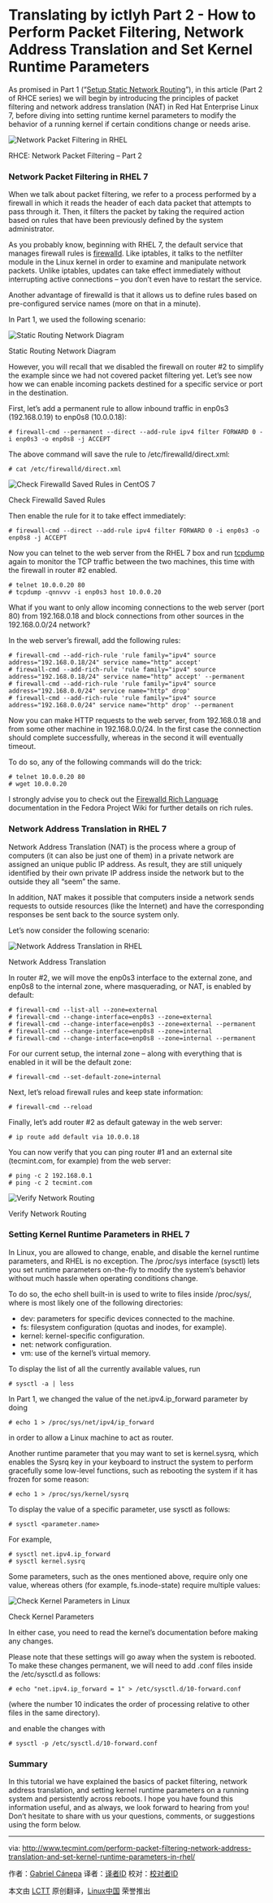 Translating by ictlyh
Part 2 - How to Perform Packet Filtering, Network Address Translation and Set Kernel Runtime Parameters
================================================================================
As promised in Part 1 (“[Setup Static Network Routing][1]”), in this article (Part 2 of RHCE series) we will begin by introducing the principles of packet filtering and network address translation (NAT) in Red Hat Enterprise Linux 7, before diving into setting runtime kernel parameters to modify the behavior of a running kernel if certain conditions change or needs arise.

![Network Packet Filtering in RHEL](http://www.tecmint.com/wp-content/uploads/2015/07/Network-Packet-Filtering-in-RHEL.jpg)

RHCE: Network Packet Filtering – Part 2

### Network Packet Filtering in RHEL 7 ###

When we talk about packet filtering, we refer to a process performed by a firewall in which it reads the header of each data packet that attempts to pass through it. Then, it filters the packet by taking the required action based on rules that have been previously defined by the system administrator.

As you probably know, beginning with RHEL 7, the default service that manages firewall rules is [firewalld][2]. Like iptables, it talks to the netfilter module in the Linux kernel in order to examine and manipulate network packets. Unlike iptables, updates can take effect immediately without interrupting active connections – you don’t even have to restart the service.

Another advantage of firewalld is that it allows us to define rules based on pre-configured service names (more on that in a minute).

In Part 1, we used the following scenario:

![Static Routing Network Diagram](http://www.tecmint.com/wp-content/uploads/2015/07/Static-Routing-Network-Diagram.png)

Static Routing Network Diagram

However, you will recall that we disabled the firewall on router #2 to simplify the example since we had not covered packet filtering yet. Let’s see now how we can enable incoming packets destined for a specific service or port in the destination.

First, let’s add a permanent rule to allow inbound traffic in enp0s3 (192.168.0.19) to enp0s8 (10.0.0.18):

    # firewall-cmd --permanent --direct --add-rule ipv4 filter FORWARD 0 -i enp0s3 -o enp0s8 -j ACCEPT

The above command will save the rule to /etc/firewalld/direct.xml:

    # cat /etc/firewalld/direct.xml

![Check Firewalld Saved Rules in CentOS 7](http://www.tecmint.com/wp-content/uploads/2015/07/Check-Firewalld-Save-Rules.png)

Check Firewalld Saved Rules

Then enable the rule for it to take effect immediately:

    # firewall-cmd --direct --add-rule ipv4 filter FORWARD 0 -i enp0s3 -o enp0s8 -j ACCEPT

Now you can telnet to the web server from the RHEL 7 box and run [tcpdump][3] again to monitor the TCP traffic between the two machines, this time with the firewall in router #2 enabled.

    # telnet 10.0.0.20 80
    # tcpdump -qnnvvv -i enp0s3 host 10.0.0.20

What if you want to only allow incoming connections to the web server (port 80) from 192.168.0.18 and block connections from other sources in the 192.168.0.0/24 network?

In the web server’s firewall, add the following rules:

    # firewall-cmd --add-rich-rule 'rule family="ipv4" source address="192.168.0.18/24" service name="http" accept'
    # firewall-cmd --add-rich-rule 'rule family="ipv4" source address="192.168.0.18/24" service name="http" accept' --permanent
    # firewall-cmd --add-rich-rule 'rule family="ipv4" source address="192.168.0.0/24" service name="http" drop'
    # firewall-cmd --add-rich-rule 'rule family="ipv4" source address="192.168.0.0/24" service name="http" drop' --permanent

Now you can make HTTP requests to the web server, from 192.168.0.18 and from some other machine in 192.168.0.0/24. In the first case the connection should complete successfully, whereas in the second it will eventually timeout.

To do so, any of the following commands will do the trick:

    # telnet 10.0.0.20 80
    # wget 10.0.0.20

I strongly advise you to check out the [Firewalld Rich Language][4] documentation in the Fedora Project Wiki for further details on rich rules.

### Network Address Translation in RHEL 7 ###

Network Address Translation (NAT) is the process where a group of computers (it can also be just one of them) in a private network are assigned an unique public IP address. As result, they are still uniquely identified by their own private IP address inside the network but to the outside they all “seem” the same.

In addition, NAT makes it possible that computers inside a network sends requests to outside resources (like the Internet) and have the corresponding responses be sent back to the source system only.

Let’s now consider the following scenario:

![Network Address Translation in RHEL](http://www.tecmint.com/wp-content/uploads/2015/07/Network-Address-Translation-Diagram.png)

Network Address Translation

In router #2, we will move the enp0s3 interface to the external zone, and enp0s8 to the internal zone, where masquerading, or NAT, is enabled by default:

    # firewall-cmd --list-all --zone=external
    # firewall-cmd --change-interface=enp0s3 --zone=external
    # firewall-cmd --change-interface=enp0s3 --zone=external --permanent
    # firewall-cmd --change-interface=enp0s8 --zone=internal
    # firewall-cmd --change-interface=enp0s8 --zone=internal --permanent

For our current setup, the internal zone – along with everything that is enabled in it will be the default zone:

    # firewall-cmd --set-default-zone=internal

Next, let’s reload firewall rules and keep state information:

    # firewall-cmd --reload

Finally, let’s add router #2 as default gateway in the web server:

    # ip route add default via 10.0.0.18

You can now verify that you can ping router #1 and an external site (tecmint.com, for example) from the web server:

    # ping -c 2 192.168.0.1
    # ping -c 2 tecmint.com

![Verify Network Routing](http://www.tecmint.com/wp-content/uploads/2015/07/Verify-Network-Routing.png)

Verify Network Routing

### Setting Kernel Runtime Parameters in RHEL 7 ###

In Linux, you are allowed to change, enable, and disable the kernel runtime parameters, and RHEL is no exception. The /proc/sys interface (sysctl) lets you set runtime parameters on-the-fly to modify the system’s behavior without much hassle when operating conditions change.

To do so, the echo shell built-in is used to write to files inside /proc/sys/<category>, where <category> is most likely one of the following directories:

- dev: parameters for specific devices connected to the machine.
- fs: filesystem configuration (quotas and inodes, for example).
- kernel: kernel-specific configuration.
- net: network configuration.
- vm: use of the kernel’s virtual memory.

To display the list of all the currently available values, run

    # sysctl -a | less

In Part 1, we changed the value of the net.ipv4.ip_forward parameter by doing

    # echo 1 > /proc/sys/net/ipv4/ip_forward

in order to allow a Linux machine to act as router.

Another runtime parameter that you may want to set is kernel.sysrq, which enables the Sysrq key in your keyboard to instruct the system to perform gracefully some low-level functions, such as rebooting the system if it has frozen for some reason:

    # echo 1 > /proc/sys/kernel/sysrq

To display the value of a specific parameter, use sysctl as follows:

    # sysctl <parameter.name>

For example,

    # sysctl net.ipv4.ip_forward
    # sysctl kernel.sysrq

Some parameters, such as the ones mentioned above, require only one value, whereas others (for example, fs.inode-state) require multiple values:

![Check Kernel Parameters in Linux](http://www.tecmint.com/wp-content/uploads/2015/07/Check-Kernel-Parameters.png)

Check Kernel Parameters

In either case, you need to read the kernel’s documentation before making any changes.

Please note that these settings will go away when the system is rebooted. To make these changes permanent, we will need to add .conf files inside the /etc/sysctl.d as follows:

    # echo "net.ipv4.ip_forward = 1" > /etc/sysctl.d/10-forward.conf

(where the number 10 indicates the order of processing relative to other files in the same directory).

and enable the changes with

    # sysctl -p /etc/sysctl.d/10-forward.conf

### Summary ###

In this tutorial we have explained the basics of packet filtering, network address translation, and setting kernel runtime parameters on a running system and persistently across reboots. I hope you have found this information useful, and as always, we look forward to hearing from you!
Don’t hesitate to share with us your questions, comments, or suggestions using the form below.

--------------------------------------------------------------------------------

via: http://www.tecmint.com/perform-packet-filtering-network-address-translation-and-set-kernel-runtime-parameters-in-rhel/

作者：[Gabriel Cánepa][a]
译者：[译者ID](https://github.com/译者ID)
校对：[校对者ID](https://github.com/校对者ID)

本文由 [LCTT](https://github.com/LCTT/TranslateProject) 原创翻译，[Linux中国](https://linux.cn/) 荣誉推出

[a]:http://www.tecmint.com/author/gacanepa/
[1]:http://www.tecmint.com/how-to-setup-and-configure-static-network-routing-in-rhel/
[2]:http://www.tecmint.com/firewalld-rules-for-centos-7/
[3]:http://www.tecmint.com/12-tcpdump-commands-a-network-sniffer-tool/
[4]:https://fedoraproject.org/wiki/Features/FirewalldRichLanguage